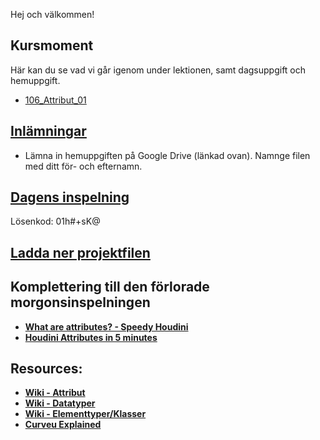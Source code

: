 Hej och välkommen!

## Kursmoment
Här kan du se vad vi går igenom under lektionen, samt dagsuppgift och hemuppgift.

* [106_Attribut_01](https://github.com/Studio-Konkret/Technical-Direction/tree/main/Kursmoment/106_Attribut_01)

## [Inlämningar](https://drive.google.com/drive/folders/1Xtav1vNc5xot-4UZH8K4UncOpoASECVR?usp=sharing)

- Lämna in hemuppgiften på Google Drive (länkad ovan). Namnge filen med ditt för- och efternamn.

## [Dagens inspelning](https://zoom.us/rec/share/HELxJ3LJEQcUl0EuKmlDP19MCgNjXxyOEDO-a0jCK79M62EpfD825OcM6zd6xjrC._Ank38HnGp5JbzIK)

Lösenkod: 01h#+sK@

## <a href="https://raw.githubusercontent.com/Studio-Konkret/Technical-Direction/main/Nackademin/T3D24/Houdini%20och%20Procedurella%20Milj%C3%B6er%201/DAG_03/DAG_03.hiplc" target="_blank">Ladda ner projektfilen</a>


## Komplettering till den förlorade morgonsinspelningen

- [**What are attributes? - Speedy Houdini**](https://www.youtube.com/watch?v=ic7bbGMNP_U)
- [**Houdini Attributes in 5 minutes**](https://www.youtube.com/watch?v=xH216NRA2No)

## Resources:
- [**Wiki - Attribut**](https://github.com/Studio-Konkret/Technical-Direction/wiki/Attribut)
- [**Wiki - Datatyper**](https://github.com/Studio-Konkret/Technical-Direction/wiki/Datatyper)
- [**Wiki - Elementtyper/Klasser**](https://github.com/Studio-Konkret/Technical-Direction/wiki/Elementtyper%5CKlasser)
- [**Curveu Explained**](https://www.sidefx.com/tutorials/curveu/)
